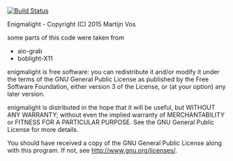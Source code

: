 [![Build Status](https://travis-ci.org/nickersk/enigmalight.svg?branch=4.4)](https://travis-ci.org/nickersk/enigmalight)

Enigmalight - Copyright (C) 2015 Martijn Vos

some parts of this code were taken from
- aio-grab
- boblight-X11

enigmalight is free software: you can redistribute it and/or modify it
under the terms of the GNU General Public License as published by the
Free Software Foundation, either version 3 of the License, or
(at your option) any later version.

enigmalight is distributed in the hope that it will be useful, but
WITHOUT ANY WARRANTY; without even the implied warranty of
MERCHANTABILITY or FITNESS FOR A PARTICULAR PURPOSE.
See the GNU General Public License for more details.

You should have received a copy of the GNU General Public License along
with this program.  If not, see <http://www.gnu.org/licenses/>.
